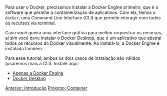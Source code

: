 Para usar o Docker, precisamos instalar a Docker Engine primeiro, que é o software que permite a containerização de aplicativos. Com ela, temos o `docker`, uma Command Line Interface (CLI) que permite interagir com todos os recursos via terminal.

Caso você queira uma interface gráfica para melhor orquestrar os recursos, aí sim você deve instalar o Docker Desktop, que é um aplicativo que abstrai todos os recursos do Docker visualmente. Ao instalá-lo, a Docker Engine é instalada também.

Para esse tutorial, ambos os dois casos de instalação são válidos (usaremos mais a CLI). Instale aqui:
- [Apenas a Docker Engine](https://docs.docker.com/engine/install/)
- [Docker Desktop](https://docs.docker.com/get-docker/)

[Anterior: Introdução](Docker/Introdução.md)
[Próximo: Container](Docker/Container.md)